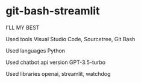 # git-bash-streamlit
I'LL MY BEST
<p>Used tools Visual Studio Code, Sourcetree, Git Bash</p>
<p>Used languages Python</p>
<p>Used chatbot api version GPT-3.5-turbo</p>
<p>Used libraries openai, streamlit, watchdog</p>